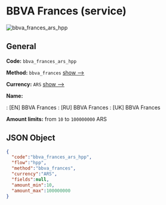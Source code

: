 
# BBVA Frances (service) 
![bbva_frances_ars_hpp](https://static.openfintech.io/payment_methods/bbva_frances_ars_hpp/logo.svg?w=400&c=v0.59.26#w200)  

## General 
 
**Code:** `bbva_frances_ars_hpp` 
 
**Method:** `bbva_frances` 
 [show -->](/payment-methods/bbva_frances/) 
 
**Currency:** `ARS` [show -->](/currencies/ARS/) 
 
**Name:** 
 
:	[EN] BBVA Frances 
:	[RU] BBVA Frances 
:	[UK] BBVA Frances 
 
**Amount limits:** from `10` to `100000000` ARS 

## JSON Object 

```json
{
  "code":"bbva_frances_ars_hpp",
  "flow":"hpp",
  "method":"bbva_frances",
  "currency":"ARS",
  "fields":null,
  "amount_min":10,
  "amount_max":100000000
}
```  
